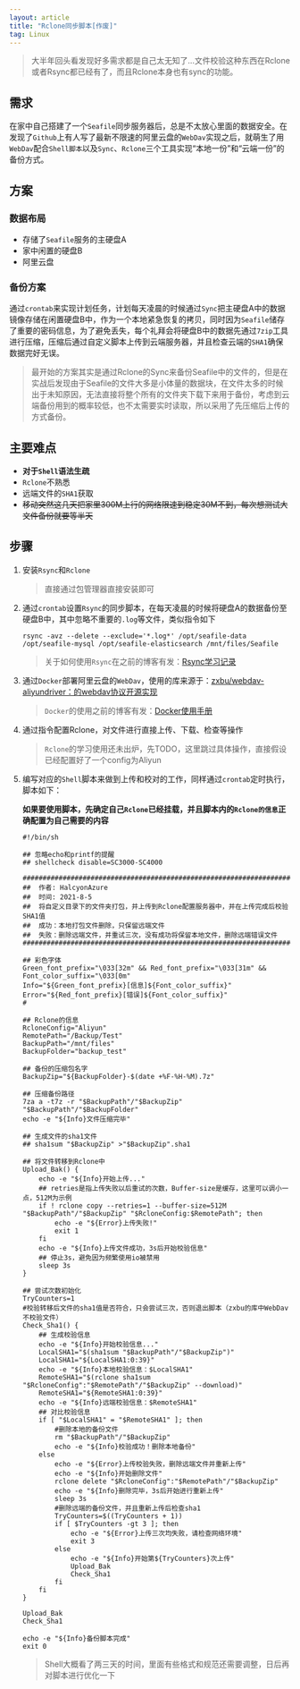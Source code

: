 ```yaml
---
layout: article
title: "Rclone同步脚本[作废]"
tag: Linux
---
```


> 大半年回头看发现好多需求都是自己太无知了...文件校验这种东西在Rclone或者Rsync都已经有了，而且Rclone本身也有sync的功能。

## 需求

​    在家中自己搭建了一个`Seafile`同步服务器后，总是不太放心里面的数据安全。在发现了`Github`上有人写了最新不限速的阿里云盘的`WebDav`实现之后，就萌生了用`WebDav`配合`Shell脚本`以及`Sync`、`Rclone`三个工具实现“本地一份”和“云端一份”的备份方式。

## 方案

### 数据布局

* 存储了`Seafile`服务的主硬盘A
* 家中闲置的硬盘B
* 阿里云盘

### 备份方案

​    通过`crontab`来实现计划任务，计划每天凌晨的时候通过`Sync`把主硬盘A中的数据镜像存储在闲置硬盘B中，作为一个本地紧急恢复的拷贝，同时因为`Seafile`储存了重要的密码信息，为了避免丢失，每个礼拜会将硬盘B中的数据先通过`7zip`工具进行压缩，压缩后通过自定义脚本上传到云端服务器，并且检查云端的`SHA1`确保数据完好无误。

>最开始的方案其实是通过Rclone的Sync来备份Seafile中的文件的，但是在实战后发现由于Seafile的文件大多是小体量的数据块，在文件太多的时候出于未知原因，无法直接将整个所有的文件夹下载下来用于备份，考虑到云端备份用到的概率较低，也不太需要实时读取，所以采用了先压缩后上传的方式备份。

## 主要难点

* **对于`Shell`语法生疏**
* `Rclone`不熟悉
* 远端文件的`SHA1`获取
* ~~移动突然这几天把家里300M上行的网络限速到稳定30M不到，每次想测试大文件备份就要等半天~~

## 步骤

1. 安装`Rsync`和`Rclone`

   > 直接通过包管理器直接安装即可

2. 通过`crontab`设置`Rsync`的同步脚本，在每天凌晨的时候将硬盘A的数据备份至硬盘B中，其中忽略不重要的`.log`等文件，类似指令如下

   ```shell
   rsync -avz --delete --exclude='*.log*' /opt/seafile-data /opt/seafile-mysql /opt/seafile-elasticsearch /mnt/files/Seafile
   ```

   > 关于如何使用`Rsync`在之前的博客有发：[Rsync学习记录](https://halc.top/2021/08/04/Rsync_Manual.html)

3. 通过`Docker`部署阿里云盘的`WebDav`，使用的库来源于：[zxbu/webdav-aliyundriver：的webdav协议开源实现](https://github.com/zxbu/webdav-aliyundriver)

   > `Docker`的使用之前的博客有发：[Docker使用手册](https://halc.top/2021/07/22/Docker-Command.html)

4. 通过指令配置Rclone，对文件进行直接上传、下载、检查等操作

   > `Rclone`的学习使用还未出炉，先TODO，这里跳过具体操作，直接假设已经配置好了一个config为Aliyun

5. 编写对应的`Shell`脚本来做到上传和校对的工作，同样通过`crontab`定时执行，脚本如下：

   **如果要使用脚本，先确定自己`Rclone`已经挂载，并且脚本内的`Rclone的信息`正确配置为自己需要的内容**

   ```shell
   #!/bin/sh
   
   ## 忽略echo和printf的提醒
   ## shellcheck disable=SC3000-SC4000
   
   #######################################################################
   ##  作者: HalcyonAzure
   ##  时间: 2021-8-5
   ##  将自定义目录下的文件夹打包，并上传到Rclone配置服务器中，并在上传完成后校验SHA1值
   ##  成功：本地打包文件删除，只保留远端文件
   ##  失败：删除远端文件，并重试三次，没有成功将保留本地文件，删除远端错误文件
   #######################################################################
   
   ## 彩色字体
   Green_font_prefix="\033[32m" && Red_font_prefix="\033[31m" && Font_color_suffix="\033[0m"
   Info="${Green_font_prefix}[信息]${Font_color_suffix}"
   Error="${Red_font_prefix}[错误]${Font_color_suffix}"
   #
   
   ## Rclone的信息
   RcloneConfig="Aliyun"
   RemotePath="/Backup/Test"
   BackupPath="/mnt/files"
   BackupFolder="backup_test"
   
   ## 备份的压缩包名字
   BackupZip="${BackupFolder}-$(date +%F-%H-%M).7z"
   
   ## 压缩备份路径
   7za a -t7z -r "$BackupPath"/"$BackupZip" "$BackupPath"/"$BackupFolder"
   echo -e "${Info}文件压缩完毕"
   
   ## 生成文件的sha1文件
   ## sha1sum "$BackupZip" >"$BackupZip".sha1
   
   ## 将文件转移到Rclone中
   Upload_Bak() {
       echo -e "${Info}开始上传..."
       ## retries是指上传失败以后重试的次数，Buffer-size是缓存，这里可以调小一点，512M为示例
       if ! rclone copy --retries=1 --buffer-size=512M "$BackupPath"/"$BackupZip" "$RcloneConfig:$RemotePath"; then
           echo -e "${Error}上传失败!"
           exit 1
       fi
       echo -e "${Info}上传文件成功，3s后开始校验信息"
       ## 停止3s，避免因为频繁使用io被禁用
       sleep 3s
   }
   
   ## 尝试次数初始化
   TryCounters=1
   #校验转移后文件的sha1值是否符合，只会尝试三次，否则退出脚本（zxbu的库中WebDav不校验文件）
   Check_Sha1() {
       ## 生成校验信息
       echo -e "${Info}开始校验信息..."
       LocalSHA1="$(sha1sum "$BackupPath"/"$BackupZip")"
       LocalSHA1="${LocalSHA1:0:39}"
       echo -e "${Info}本地校验信息：$LocalSHA1"
       RemoteSHA1="$(rclone sha1sum "$RcloneConfig":"$RemotePath"/"$BackupZip" --download)"
       RemoteSHA1="${RemoteSHA1:0:39}"
       echo -e "${Info}远端校验信息：$RemoteSHA1"
       ## 对比校验信息
       if [ "$LocalSHA1" = "$RemoteSHA1" ]; then
           #删除本地的备份文件
           rm "$BackupPath"/"$BackupZip"
           echo -e "${Info}校验成功！删除本地备份"
       else
           echo -e "${Error}上传校验失败，删除远端文件并重新上传"
           echo -e "${Info}开始删除文件"
           rclone delete "$RcloneConfig":"$RemotePath"/"$BackupZip"
           echo -e "${Info}删除完毕，3s后开始进行重新上传"
           sleep 3s
           #删除远端的备份文件，并且重新上传后检查sha1
           TryCounters=$((TryCounters + 1))
           if [ $TryCounters -gt 3 ]; then
               echo -e "${Error}上传三次均失败，请检查网络环境"
               exit 3
           else
               echo -e "${Info}开始第${TryCounters}次上传"
               Upload_Bak
               Check_Sha1
           fi
       fi
   }
   
   Upload_Bak
   Check_Sha1
   
   echo -e "${Info}备份脚本完成"
   exit 0
   ```

   >Shell大概看了两三天的时间，里面有些格式和规范还需要调整，日后再对脚本进行优化一下

